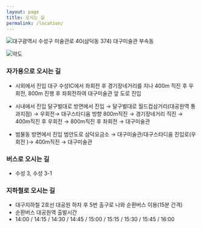 ```yaml
---
layout: page
title: 오시는 길 
permalink: /location/
---
```


![대구광역시 수성구 미술관로 40(삼덕동 374) 대구미술관
부속동](http://openapi.naver.com/map/getStaticMap?version=1.0&crs=EPSG:4326&center=128.6745585,35.8268146&level=10&w=800&h=500&maptype=default&markers=128.6745585,35.8268146&key=3e5cbe20e0d019428a95ecb68cc3aac9&uri=evoka.github.io)

![약도](http://evoka.github.io/images/map.png)

### 자가용으로 오시는 길
* 시외에서 진입
대구 수성IC에서 좌회전 후 경기장네거리를 지나 400m 직진 후 우회전, 800m 진행 후
좌회전하여 대구미술관 앞 도로 진입

* 시내에서 진입
달구벌대로 방면에서 진입 → 달구벌대로 월드컵삼거리(대공원역 통과지점) → 우회전→
대구스타디움 방향 800m직진 → 경기장네거리 직진 → 400m직진 후 우회전 → 800m직진 후 좌회전 → 대구미술관

* 범물동 방면에서 진입
범안도로 삼덕요금소 → 대구미술관/대구스타디움 진입로(우회전 )→ 400m직진 →
대구미술관


### 버스로 오시는 길
* 수성 3, 수성 3-1

### 지하철로 오시는 길
* 대구지하철 2호선 대공원 하차 후 5번 출구로 나와 순환버스 이용(15분 간격)
* 순환버스 대공원역 출발시간
* 14:00 / 14:15 / 14:30 / 14:45 / 15:00 / 15:15 / 15:30 / 15:45 / 16:00

